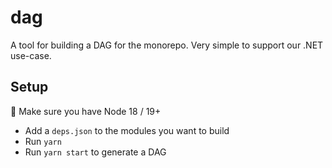 # dag

A tool for building a DAG for the monorepo. Very simple to support our .NET use-case.

## Setup

📓 Make sure you have Node 18 / 19+

- Add a `deps.json` to the modules you want to build
- Run `yarn`
- Run `yarn start` to generate a DAG
